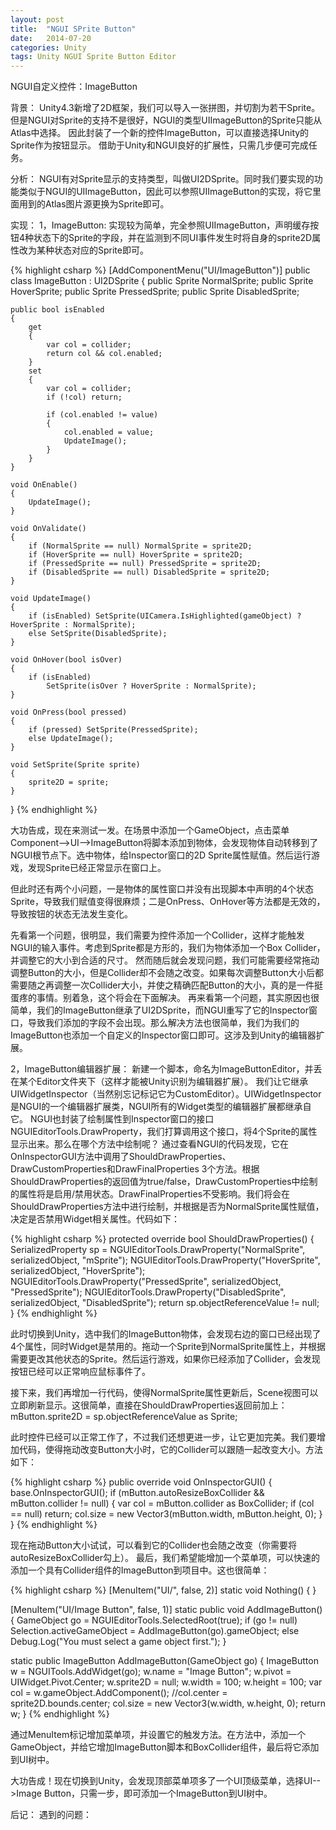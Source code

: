```yaml
---
layout: post
title:  "NGUI SPrite Button"
date:   2014-07-20
categories: Unity
tags: Unity NGUI Sprite Button Editor
---
```


NGUI自定义控件：ImageButton

背景：
	Unity4.3新增了2D框架，我们可以导入一张拼图，并切割为若干Sprite。
	但是NGUI对Sprite的支持不是很好，NGUI的类型UIImageButton的Sprite只能从Atlas中选择。
	因此封装了一个新的控件ImageButton，可以直接选择Unity的Sprite作为按钮显示。
	借助于Unity和NGUI良好的扩展性，只需几步便可完成任务。

分析：
	NGUI有对Sprite显示的支持类型，叫做UI2DSprite。同时我们要实现的功能类似于NGUI的UIImageButton，因此可以参照UIImageButton的实现，将它里面用到的Atlas图片源更换为Sprite即可。

实现：
1，ImageButton:
实现较为简单，完全参照UIImageButton，声明缓存按钮4种状态下的Sprite的字段，并在监测到不同UI事件发生时将自身的sprite2D属性改为某种状态对应的Sprite即可。

{% highlight csharp %}
[AddComponentMenu("UI/ImageButton")]
public class ImageButton : UI2DSprite
{
    public Sprite NormalSprite;
    public Sprite HoverSprite;
    public Sprite PressedSprite;
    public Sprite DisabledSprite;

    public bool isEnabled
    {
        get
        {
            var col = collider;
            return col && col.enabled;
        }
        set
        {
            var col = collider;
            if (!col) return;

            if (col.enabled != value)
            {
                col.enabled = value;
                UpdateImage();
            }
        }
    }

    void OnEnable()
    {
        UpdateImage();
    }

    void OnValidate()
    {
        if (NormalSprite == null) NormalSprite = sprite2D;
        if (HoverSprite == null) HoverSprite = sprite2D;
        if (PressedSprite == null) PressedSprite = sprite2D;
        if (DisabledSprite == null) DisabledSprite = sprite2D;
    }

    void UpdateImage()
    {
        if (isEnabled) SetSprite(UICamera.IsHighlighted(gameObject) ? HoverSprite : NormalSprite);
        else SetSprite(DisabledSprite);
    }

    void OnHover(bool isOver)
    {
        if (isEnabled)
            SetSprite(isOver ? HoverSprite : NormalSprite);
    }

    void OnPress(bool pressed)
    {
        if (pressed) SetSprite(PressedSprite);
        else UpdateImage();
    }

    void SetSprite(Sprite sprite)
    {
        sprite2D = sprite;
    }
}
{% endhighlight %}

大功告成，现在来测试一发。在场景中添加一个GameObject，点击菜单Component-->UI-->ImageButton将脚本添加到物体，会发现物体自动转移到了NGUI根节点下。选中物体，给Inspector窗口的2D Sprite属性赋值。然后运行游戏，发现Sprite已经正常显示在窗口上。

但此时还有两个小问题，一是物体的属性窗口并没有出现脚本中声明的4个状态Sprite，导致我们赋值变得很麻烦；二是OnPress、OnHover等方法都是无效的，导致按钮的状态无法发生变化。

先看第一个问题，很明显，我们需要为控件添加一个Collider，这样才能触发NGUI的输入事件。考虑到Sprite都是方形的，我们为物体添加一个Box Collider，并调整它的大小到合适的尺寸。
然而随后就会发现问题，我们可能需要经常拖动调整Button的大小，但是Collider却不会随之改变。如果每次调整Button大小后都需要随之再调整一次Collider大小，并使之精确匹配Button的大小，真的是一件挺蛋疼的事情。别着急，这个将会在下面解决。
再来看第一个问题，其实原因也很简单，我们的ImageButton继承了UI2DSprite，而NGUI重写了它的Inspector窗口，导致我们添加的字段不会出现。那么解决方法也很简单，我们为我们的ImageButton也添加一个自定义的Inspector窗口即可。这涉及到Unity的编辑器扩展。

2，ImageButton编辑器扩展：
新建一个脚本，命名为ImageButtonEditor，并丢在某个Editor文件夹下（这样才能被Unity识别为编辑器扩展）。
我们让它继承UIWidgetInspector（当然别忘记标记它为CustomEditor）。UIWidgetInspector是NGUI的一个编辑器扩展类，NGUI所有的Widget类型的编辑器扩展都继承自它。
NGUI也封装了绘制属性到Inspector窗口的接口NGUIEditorTools.DrawProperty，我们打算调用这个接口，将4个Sprite的属性显示出来。那么在哪个方法中绘制呢？
通过查看NGUI的代码发现，它在OnInspectorGUI方法中调用了ShouldDrawProperties、DrawCustomProperties和DrawFinalProperties 3个方法。根据ShouldDrawProperties的返回值为true/false，DrawCustomProperties中绘制的属性将是启用/禁用状态。DrawFinalProperties不受影响。我们将会在ShouldDrawProperties方法中进行绘制，并根据是否为NormalSprite属性赋值，决定是否禁用Widget相关属性。代码如下：

{% highlight csharp %}
protected override bool ShouldDrawProperties()
{
    SerializedProperty sp = NGUIEditorTools.DrawProperty("NormalSprite", serializedObject, "mSprite");
    NGUIEditorTools.DrawProperty("HoverSprite", serializedObject, "HoverSprite");
    NGUIEditorTools.DrawProperty("PressedSprite", serializedObject, "PressedSprite");
    NGUIEditorTools.DrawProperty("DisabledSprite", serializedObject, "DisabledSprite");
    return sp.objectReferenceValue != null;
}
{% endhighlight %}

此时切换到Unity，选中我们的ImageButton物体，会发现右边的窗口已经出现了4个属性，同时Widget是禁用的。拖动一个Sprite到NormalSprite属性上，并根据需要更改其他状态的Sprite。然后运行游戏，如果你已经添加了Collider，会发现按钮已经可以正常响应鼠标事件了。

接下来，我们再增加一行代码，使得NormalSprite属性更新后，Scene视图可以立即刷新显示。这很简单，直接在ShouldDrawProperties返回前加上：
mButton.sprite2D = sp.objectReferenceValue as Sprite;

此时控件已经可以正常工作了，不过我们还想更进一步，让它更加完美。我们要增加代码，使得拖动改变Button大小时，它的Collider可以跟随一起改变大小。方法如下：

{% highlight csharp %}
public override void OnInspectorGUI()
{
    base.OnInspectorGUI();
    if (mButton.autoResizeBoxCollider && mButton.collider != null)
    {
        var col = mButton.collider as BoxCollider;
        if (col == null) return;
        col.size = new Vector3(mButton.width, mButton.height, 0);
    }
}
{% endhighlight %}

现在拖动Button大小试试，可以看到它的Collider也会随之改变（你需要将autoResizeBoxCollider勾上）。
最后，我们希望能增加一个菜单项，可以快速的添加一个具有Collider组件的ImageButton到项目中。这也很简单：

{% highlight csharp %}
[MenuItem("UI/", false, 2)]
static void Nothing() { }

[MenuItem("UI/Image Button", false, 1)]
static public void AddImageButton()
{
    GameObject go = NGUIEditorTools.SelectedRoot(true);
    if (go != null) Selection.activeGameObject = AddImageButton(go).gameObject;
    else Debug.Log("You must select a game object first.");
}

static public ImageButton AddImageButton(GameObject go)
{
    ImageButton w = NGUITools.AddWidget<ImageButton>(go);
    w.name = "Image Button";
    w.pivot = UIWidget.Pivot.Center;
    w.sprite2D = null;
    w.width = 100;
    w.height = 100;
    var col = w.gameObject.AddComponent<BoxCollider>();
    //col.center = sprite2D.bounds.center;
    col.size = new Vector3(w.width, w.height, 0);
    return w;
}
{% endhighlight %}

通过MenuItem标记增加菜单项，并设置它的触发方法。在方法中，添加一个GameObject，并给它增加ImageButton脚本和BoxCollider组件，最后将它添加到UI树中。

大功告成！现在切换到Unity，会发现顶部菜单项多了一个UI顶级菜单，选择UI-->Image Button，只需一步，即可添加一个ImageButton到UI树中。

后记：
遇到的问题：
